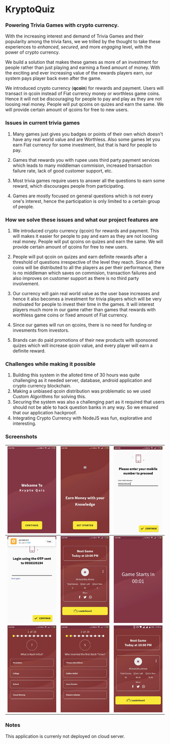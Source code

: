 # KryptoQuiz
### Powering **Trivia Games** with **crypto currency**.

With the increasing interest and demand of Trivia Games and their popularity among the trivia fans, we we trilled by the thought to take these experiences to *enhanced*, *secured*, 
and more *engaging* level, with the power of crypto currency.

We build a solution that makes these games as more of an investment for people rather than just playing and earning a fixed amount of money. With the exciting and ever increasing value of the rewards players earn, our system pays player back even after the game.

We introduced crypto currency (**qcoin**) for rewards and payment.
Users will transact in qcoin instead of Fiat currency money or worthless game coins. Hence it will not be discouraging for people to pay and play as they are not loosing real money. People will put qcoins on quizes and earn the same. We will provide certain amount of qcoins for free to new users.


### **Issues in current trivia games**
1. Many games just gives you badges or points of their own which doesn't have any real world value and are Worthless. Also some games let you earn Fiat currency for some investment, but that is hard for people to pay.

2. Games that rewards you with rupee uses third party payment services which leads to many middleman commision, increased transaction failure rate, lack of good customer support, etc.

3. Most trivia games require users to answer all the questions to earn some reward, which discourages people from participating.

4. Games are mostly focused on general questions which is not every one's interest, hence the participation is only limited to a certain group of people.

### **How we solve these issues and what our project features are**
1. We introduced crypto currency (qcoin) for rewards and payment. This will makes it easier for people to pay and earn as they are not loosing real money. People will put qcoins on quizes and earn the same. We will provide certain amount of qcoins for free to new users. 

2. People will put qcoin on quizes and earn definite rewards after a threshold of questions irrespective of the level they reach. Since all the coins will be distributed to all the players as per their performance, there is no middleman which saves on commision, transaction failures and also improves on customer support as there is no third party involvement.

3. Our currency will gain real world value as the user base increases and hence it also becomes a investment for trivia players which will be very motivated for people to invest their time in the games. It will interest players much more in our game rather than games that rewards with worthless game coins or fixed amount of Fiat currency.

4. Since our games will run on qcoins, there is no need for funding or invesments from investors.

5. Brands can do paid promotions of their new products with sponsored quizes which will increase qcoin value, and every player will earn a definite reward.

### **Challenges while making it possible**
1. Building this system in the alloted time of 30 hours was quite challenging as it needed server, database, android application and crypto currency blockchain.
2. Making a unbiased qcoin distribution was problematic so we used Custom Algorithms for solving this.
3. Securing the system was also a challenging part as it required that users should not be able to hack question banks in any way. So we ensured that our application hackproof.
4. Integrating Crypto Currency with NodeJS was fun, explorative and interesting.

### **Screenshots**
<img src="Assets/1.jpg" width="200">|<img src="Assets/2.jpg" width="200">|<img src="Assets/3.jpg" width="200">
------------ | ------------- | -------------
<img src="Assets/4.jpg" width="200">|<img src="Assets/5.jpg" width="200">|<img src="Assets/6.jpg" width="200">
<img src="Assets/7.jpg" width="200">|<img src="Assets/8.jpg" width="200">|<img src="Assets/9.jpg" width="200">

### **Notes**
This application is currenly not deployed on cloud server.